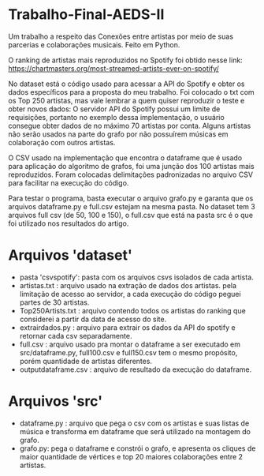 # Trabalho-Final-AEDS-II
Um trabalho a respeito das Conexões entre artistas por meio de suas parcerias e colaborações musicais. Feito em Python.

O ranking de artistas mais reproduzidos no Spotify foi obtido nesse link:
https://chartmasters.org/most-streamed-artists-ever-on-spotify/

No dataset está o código usado para acessar a API do Spotify e obter os dados específicos para a proposta do meu trabalho.
Foi colocado o txt com os Top 250 artistas, mas vale lembrar a quem quiser reproduzir o teste e obter novos dados:
O servidor API do Spotify possui um limite de requisições, portanto no exemplo dessa implementação, o usuário consegue obter dados de no máximo 70 artistas por conta.
Alguns artistas não serão usados na parte do grafo por não possuírem músicas em colaboração com outros artistas.

O CSV usado na implementação que encontra o dataframe que é usado para aplicação do algoritmo de grafos, foi uma junção dos 100 artistas mais reproduzidos.
Foram colocadas delimitações padronizadas no arquivo CSV para facilitar na execução do código.

Para testar o programa, basta executar o arquivo grafo.py e garanta que os arquivos dataframe.py e full.csv estejam na mesma pasta. No dataset tem 3 arquivos full csv (de 50, 100 e 150), o full.csv que está na pasta src é o que foi utilizado nos resultados do artigo.

# Arquivos 'dataset'

- pasta 'csvspotify': pasta com os arquivos csvs isolados de cada artista.
- artistas.txt : arquivo usado na extração de dados dos artistas. pela limitação de acesso ao servidor, a cada execução do código peguei partes de 30 artistas.
- Top250Artists.txt : arquivo contendo todos os artistas do ranking que considerei a partir da data de acesso do site.
- extrairdados.py : arquivo para extrair os dados da API do spotify e retornar cada csv separadamente.
- full.csv : arquivo usado pra montar o dataframe a ser executado em src/dataframe.py, full100.csv e full150.csv tem o mesmo propósito, porém quantidade de artistas diferentes.
- outputdataframe.csv : arquivo de resultado da execução do dataframe.

# Arquivos 'src'

- dataframe.py : arquivo que pega o csv com os artistas e suas listas de música e transforma em dataframe que será utilizado na montagem do grafo.
- grafo.py: pega o dataframe e constrói o grafo, e apresenta os cliques de maior quantidade de vértices e top 20 maiores colaborações entre 2 artistas.
